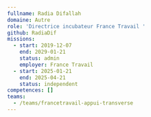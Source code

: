 ```yaml
---
fullname: Radia Difallah
domaine: Autre
role: 'Directrice incubateur France Travail '
github: RadiaDif
missions:
  - start: 2019-12-07
    end: 2029-01-21
    status: admin
    employer: France Travail
  - start: 2025-01-21
    end: 2025-04-21
    status: independent
competences: []
teams:
  - /teams/francetravail-appui-transverse
---
```

